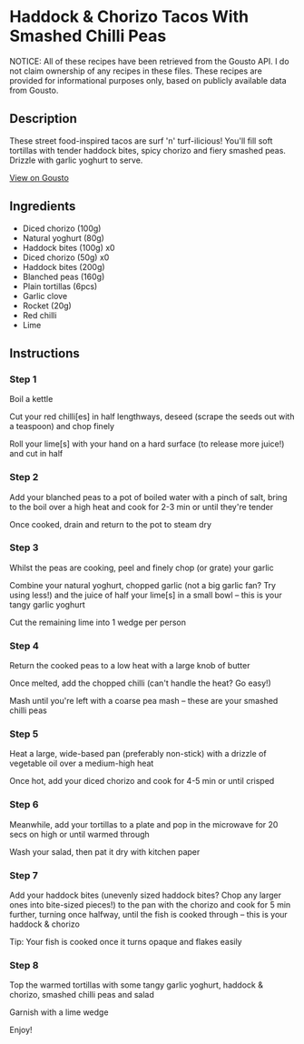 # Haddock & Chorizo Tacos With Smashed Chilli Peas

NOTICE: All of these recipes have been retrieved from the Gousto API. I do not claim ownership of any recipes in these files. These recipes are provided for informational purposes only, based on publicly available data from Gousto.

## Description

These street food-inspired tacos are surf 'n' turf-ilicious! You'll fill soft tortillas with tender haddock bites, spicy chorizo and fiery smashed peas. Drizzle with garlic yoghurt to serve. 

[View on Gousto](https://www.gousto.co.uk/recipes/cookbook/haddock-chorizo-tacos-with-smashed-chilli-peas)

## Ingredients

- Diced chorizo (100g)
- Natural yoghurt (80g)
- Haddock bites (100g) x0
- Diced chorizo (50g) x0
- Haddock bites (200g)
- Blanched peas (160g)
- Plain tortillas (6pcs)
- Garlic clove
- Rocket (20g)
- Red chilli
- Lime

## Instructions


### Step 1

Boil a kettle

Cut your red chilli[es] in half lengthways, deseed (scrape the seeds out with a teaspoon) and chop finely

Roll your lime[s] with your hand on a hard surface (to release more juice!) and cut in half


### Step 2

Add your blanched peas to a pot of boiled water with a pinch of salt, bring to the boil over a high heat and cook for 2-3 min or until they're tender

Once cooked, drain and return to the pot to steam dry


### Step 3

Whilst the peas are cooking, peel and finely chop (or grate) your garlic

Combine your natural yoghurt, chopped garlic (not a big garlic fan? Try using less!) and the juice of half your lime[s] in a small bowl – this is your tangy garlic yoghurt

Cut the remaining lime into 1 wedge per person


### Step 4

Return the cooked peas to a low heat with a large knob of butter

Once melted, add the chopped chilli (can't handle the heat? Go easy!)

Mash until you're left with a coarse pea mash – these are your smashed chilli peas


### Step 5

Heat a large, wide-based pan (preferably non-stick) with a drizzle of vegetable oil over a medium-high heat

Once hot, add your diced chorizo and cook for 4-5 min or until crisped


### Step 6

Meanwhile, add your tortillas to a plate and pop in the microwave for 20 secs on high or until warmed through

Wash your salad, then pat it dry with kitchen paper


### Step 7

Add your haddock bites (unevenly sized haddock bites? Chop any larger ones into bite-sized pieces!) to the pan with the chorizo and cook for 5 min further, turning once halfway, until the fish is cooked through – this is your haddock & chorizo

Tip: Your fish is cooked once it turns opaque and flakes easily

### Step 8

Top the warmed tortillas with some tangy garlic yoghurt, haddock & chorizo, smashed chilli peas and salad

Garnish with a lime wedge

Enjoy!

